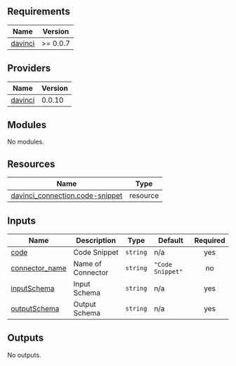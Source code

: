 <!-- BEGIN_TF_DOCS -->
## Requirements

| Name | Version |
|------|---------|
| <a name="requirement_davinci"></a> [davinci](#requirement\_davinci) | >= 0.0.7 |

## Providers

| Name | Version |
|------|---------|
| <a name="provider_davinci"></a> [davinci](#provider\_davinci) | 0.0.10 |

## Modules

No modules.

## Resources

| Name | Type |
|------|------|
| [davinci_connection.code-snippet](https://registry.terraform.io/providers/samir-gandhi/davinci/latest/docs/resources/connection) | resource |

## Inputs

| Name | Description | Type | Default | Required |
|------|-------------|------|---------|:--------:|
| <a name="input_code"></a> [code](#input\_code) | Code Snippet | `string` | n/a | yes |
| <a name="input_connector_name"></a> [connector\_name](#input\_connector\_name) | Name of Connector | `string` | `"Code Snippet"` | no |
| <a name="input_inputSchema"></a> [inputSchema](#input\_inputSchema) | Input Schema | `string` | n/a | yes |
| <a name="input_outputSchema"></a> [outputSchema](#input\_outputSchema) | Output Schema | `string` | n/a | yes |

## Outputs

No outputs.
<!-- END_TF_DOCS -->